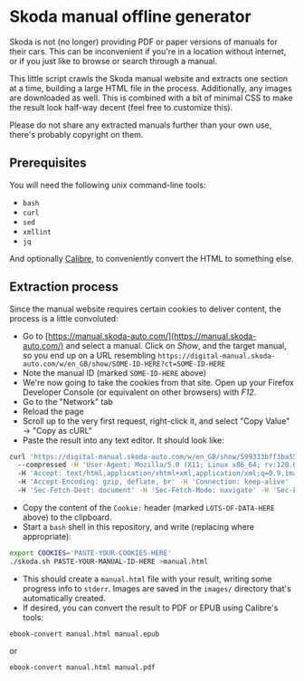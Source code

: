 # Skoda manual offline generator

Skoda is not (no longer) providing PDF or paper versions of manuals for their cars. This can be inconvenient if you're in a location without internet, or if you just like to browse or search through a manual.

This little script crawls the Skoda manual website and extracts one section at a time, building a large HTML file in the process. Additionally, any images are downloaded as well. This is combined with a bit of minimal CSS to make the result look half-way decent (feel free to customize this).

Please do not share any extracted manuals further than your own use, there's probably copyright on them.

## Prerequisites

You will need the following unix command-line tools:

- `bash`
- `curl`
- `sed`
- `xmllint`
- `jq`

And optionally [Calibre](https://calibre-ebook.com/), to conveniently convert the HTML to something else.

## Extraction process

Since the manual website requires certain cookies to deliver content, the process is a little convoluted:

- Go to [https://manual.skoda-auto.com/](https://manual.skoda-auto.com/) and select a manual. Click on *Show*, and the target manual, so you end up on a URL resembling `https://digital-manual.skoda-auto.com/w/en_GB/show/SOME-ID-HERE?ct=SOME-ID-HERE`
- Note the manual ID (marked `SOME-ID-HERE` above)
- We're now going to take the cookies from that site. Open up your Firefox Developer Console (or equivalent on other browsers) with *F12*.
- Go to the "Network" tab
- Reload the page
- Scroll up to the very first request, right-click it, and select "Copy Value" -> "Copy as cURL"
- Paste the result into any text editor. It should look like:
```bash
curl 'https://digital-manual.skoda-auto.com/w/en_GB/show/599333bff3ba55cbac144525291a2266_1_en_GB?ct=599333bff3ba55cbac144525291a2266_1_en_GB'
  --compressed -H 'User-Agent: Mozilla/5.0 (X11; Linux x86_64; rv:120.0) Gecko/20100101 Firefox/120.0'
  -H 'Accept: text/html,application/xhtml+xml,application/xml;q=0.9,image/avif,image/webp,*/*;q=0.8' -H 'Accept-Language: en-US,en;q=0.5'
  -H 'Accept-Encoding: gzip, deflate, br' -H 'Connection: keep-alive' -H 'Cookie: LOTS-OF-DATA-HERE' -H 'Upgrade-Insecure-Requests: 1'
  -H 'Sec-Fetch-Dest: document' -H 'Sec-Fetch-Mode: navigate' -H 'Sec-Fetch-Site: same-site'
```
- Copy the content of the `Cookie:` header (marked `LOTS-OF-DATA-HERE` above) to the clipboard.
- Start a `bash` shell in this repository, and write (replacing where appropriate):
```bash
export COOKIES='PASTE-YOUR-COOKIES-HERE'
./skoda.sh PASTE-YOUR-MANUAL-ID-HERE >manual.html
```
- This should create a `manual.html` file with your result, writing some progress info to `stderr`. Images are saved in the `images/` directory that's automatically created.
- If desired, you can convert the result to PDF or EPUB using Calibre's tools:
```
ebook-convert manual.html manual.epub
```
or
```
ebook-convert manual.html manual.pdf
```
